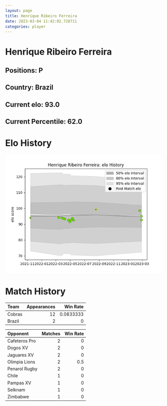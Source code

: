 ```yaml
---  
layout: page  
title: Henrique Ribeiro Ferreira  
date: 2023-03-04 11:42:02.728711  
categories: player  
---
```

# Henrique Ribeiro Ferreira

## Positions: P

## Country: Brazil

## Current elo: 93.0

## Current Percentile: 62.0

# Elo History


![elo history](history_HenriqueRibeiroFerreira.png)
# Match History


| Team   |   Appearances |   Win Rate |
|:-------|--------------:|-----------:|
| Cobras |            12 |  0.0833333 |
| Brazil |             2 |  0         |

| Opponent      |   Matches |   Win Rate |
|:--------------|----------:|-----------:|
| Cafeteros Pro |         2 |        0   |
| Dogos XV      |         2 |        0   |
| Jaguares XV   |         2 |        0   |
| Olimpia Lions |         2 |        0.5 |
| Penarol Rugby |         2 |        0   |
| Chile         |         1 |        0   |
| Pampas XV     |         1 |        0   |
| Selknam       |         1 |        0   |
| Zimbabwe      |         1 |        0   |